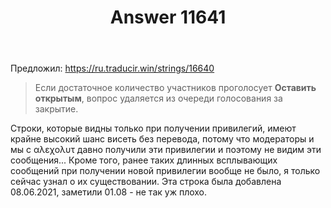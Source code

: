 ﻿---
title: "Answer 11641"
se.owner.user_id: 240512
se.owner.display_name: "MSDN.WhiteKnight"
se.owner.link: "https://ru.meta.stackoverflow.com/users/240512/msdn-whiteknight"
se.answer_id: 11641
se.question_id: 11636
se.post_type: answer
se.is_accepted: True
---
<p>Предложил: <a href="https://ru.traducir.win/strings/16640" rel="nofollow noreferrer">https://ru.traducir.win/strings/16640</a></p>
<blockquote>
<p>Если достаточное количество участников проголосует <strong>Оставить открытым</strong>, вопрос удаляется из очереди голосования за закрытие.</p>
</blockquote>
<p>Строки, которые видны только при получении привилегий, имеют крайне высокий шанс висеть без перевода, потому что модераторы и мы с αλεχολυτ давно получили эти привилегии и поэтому не видим эти сообщения... Кроме того, ранее таких длинных всплывающих сообщений при получении новой привилегии вообще не было, я только сейчас узнал о их существовании. Эта строка была добавлена 08.06.2021, заметили 01.08 - не так уж плохо.</p>
